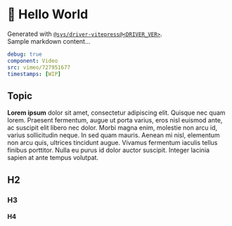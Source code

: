 
# 👋 Hello World

Generated with [`@sys/driver-vitepress@<DRIVER_VER>`](https://jsr.io/@sys/driver-vitepress@<DRIVER_VER>).  
Sample markdown content...


```yaml
debug: true
component: Video
src: vimeo/727951677
timestamps: [WIP]
```


## Topic
**Lorem ipsum** dolor sit amet, consectetur adipiscing elit. Quisque nec quam lorem. Praesent fermentum, augue ut porta varius, eros nisl euismod ante, ac suscipit elit libero nec dolor. Morbi magna enim, molestie non arcu id, varius sollicitudin neque. In sed quam mauris. Aenean mi nisl, elementum non arcu quis, ultrices tincidunt augue. Vivamus fermentum iaculis tellus finibus porttitor. Nulla eu purus id dolor auctor suscipit. Integer lacinia sapien at ante tempus volutpat.

## H2
### H3
#### H4

